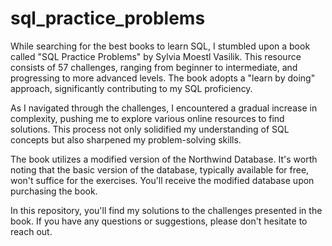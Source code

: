 # sql_practice_problems

While searching for the best books to learn SQL, I stumbled upon a book called "SQL Practice Problems" by Sylvia Moestl Vasilik.
This resource consists of 57 challenges, ranging from beginner to intermediate, and progressing to more advanced levels.
The book adopts a "learn by doing" approach, significantly contributing to my SQL proficiency.

As I navigated through the challenges, I encountered a gradual increase in complexity, pushing me to explore various online resources to find solutions. This process not only solidified my understanding of SQL concepts but also sharpened my problem-solving skills.

The book utilizes a modified version of the Northwind Database. It's worth noting that the basic version of the database, typically available for free, won't suffice for the exercises. You'll receive the modified database upon purchasing the book.

In this repository, you'll find my solutions to the challenges presented in the book.
If you have any questions or suggestions, please don't hesitate to reach out.
